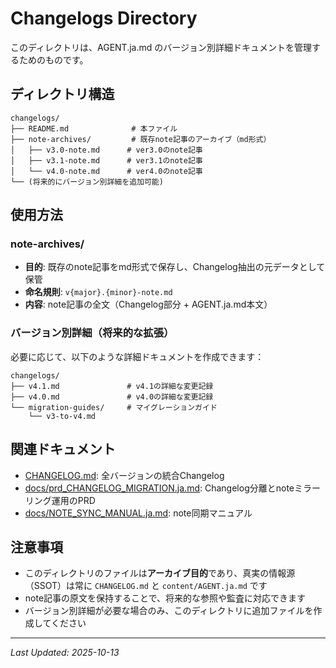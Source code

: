 # Changelogs Directory

このディレクトリは、AGENT.ja.md のバージョン別詳細ドキュメントを管理するためのものです。

## ディレクトリ構造

```
changelogs/
├── README.md              # 本ファイル
├── note-archives/         # 既存note記事のアーカイブ（md形式）
│   ├── v3.0-note.md      # ver3.0のnote記事
│   ├── v3.1-note.md      # ver3.1のnote記事
│   └── v4.0-note.md      # ver4.0のnote記事
└── (将来的にバージョン別詳細を追加可能)
```

## 使用方法

### note-archives/
- **目的**: 既存のnote記事をmd形式で保存し、Changelog抽出の元データとして保管
- **命名規則**: `v{major}.{minor}-note.md`
- **内容**: note記事の全文（Changelog部分 + AGENT.ja.md本文）

### バージョン別詳細（将来的な拡張）
必要に応じて、以下のような詳細ドキュメントを作成できます：

```
changelogs/
├── v4.1.md               # v4.1の詳細な変更記録
├── v4.0.md               # v4.0の詳細な変更記録
└── migration-guides/     # マイグレーションガイド
    └── v3-to-v4.md
```

## 関連ドキュメント

- [CHANGELOG.md](../CHANGELOG.md): 全バージョンの統合Changelog
- [docs/prd_CHANGELOG_MIGRATION.ja.md](../docs/prd_CHANGELOG_MIGRATION.ja.md): Changelog分離とnoteミラーリング運用のPRD
- [docs/NOTE_SYNC_MANUAL.ja.md](../docs/NOTE_SYNC_MANUAL.ja.md): note同期マニュアル

## 注意事項

- このディレクトリのファイルは**アーカイブ目的**であり、真実の情報源（SSOT）は常に `CHANGELOG.md` と `content/AGENT.ja.md` です
- note記事の原文を保持することで、将来的な参照や監査に対応できます
- バージョン別詳細が必要な場合のみ、このディレクトリに追加ファイルを作成してください

---

_Last Updated: 2025-10-13_
